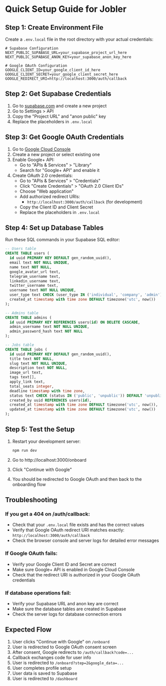 # Quick Setup Guide for Jobler

## Step 1: Create Environment File

Create a `.env.local` file in the root directory with your actual credentials:

```env
# Supabase Configuration
NEXT_PUBLIC_SUPABASE_URL=your_supabase_project_url_here
NEXT_PUBLIC_SUPABASE_ANON_KEY=your_supabase_anon_key_here

# Google OAuth Configuration
GOOGLE_CLIENT_ID=your_google_client_id_here
GOOGLE_CLIENT_SECRET=your_google_client_secret_here
GOOGLE_REDIRECT_URI=http://localhost:3000/auth/callback
```

## Step 2: Get Supabase Credentials

1. Go to [supabase.com](https://supabase.com) and create a new project
2. Go to Settings > API
3. Copy the "Project URL" and "anon public" key
4. Replace the placeholders in `.env.local`

## Step 3: Get Google OAuth Credentials

1. Go to [Google Cloud Console](https://console.cloud.google.com/)
2. Create a new project or select existing one
3. Enable Google+ API:
   - Go to "APIs & Services" > "Library"
   - Search for "Google+ API" and enable it
4. Create OAuth 2.0 credentials:
   - Go to "APIs & Services" > "Credentials"
   - Click "Create Credentials" > "OAuth 2.0 Client IDs"
   - Choose "Web application"
   - Add authorized redirect URIs:
     - `http://localhost:3000/auth/callback` (for development)
   - Copy the Client ID and Client Secret
   - Replace the placeholders in `.env.local`

## Step 4: Set up Database Tables

Run these SQL commands in your Supabase SQL editor:

```sql
-- Users table
CREATE TABLE users (
  id uuid PRIMARY KEY DEFAULT gen_random_uuid(),
  email text NOT NULL UNIQUE,
  name text NOT NULL,
  google_avatar_url text,
  telegram_username text,
  linkedin_username text,
  twitter_username text,
  username text NOT NULL UNIQUE,
  user_type text CHECK (user_type IN ('individual', 'company', 'admin')) NOT NULL,
  created_at timestamp with time zone DEFAULT timezone('utc', now())
);

-- Admins table
CREATE TABLE admins (
  id uuid PRIMARY KEY REFERENCES users(id) ON DELETE CASCADE,
  admin_username text NOT NULL UNIQUE,
  admin_password_hash text NOT NULL
);

-- Jobs table
CREATE TABLE jobs (
  id uuid PRIMARY KEY DEFAULT gen_random_uuid(),
  title text NOT NULL,
  slug text NOT NULL UNIQUE,
  description text NOT NULL,
  image_url text,
  tags text[],
  apply_link text,
  total_seats integer,
  deadline timestamp with time zone,
  status text CHECK (status IN ('public', 'unpublic')) DEFAULT 'unpublic',
  created_by uuid REFERENCES users(id),
  created_at timestamp with time zone DEFAULT timezone('utc', now()),
  updated_at timestamp with time zone DEFAULT timezone('utc', now())
);
```

## Step 5: Test the Setup

1. Restart your development server:
   ```bash
   npm run dev
   ```

2. Go to http://localhost:3000/onboard

3. Click "Continue with Google"

4. You should be redirected to Google OAuth and then back to the onboarding flow

## Troubleshooting

### If you get a 404 on /auth/callback:
- Check that your `.env.local` file exists and has the correct values
- Verify that Google OAuth redirect URI matches exactly: `http://localhost:3000/auth/callback`
- Check the browser console and server logs for detailed error messages

### If Google OAuth fails:
- Verify your Google Client ID and Secret are correct
- Make sure Google+ API is enabled in Google Cloud Console
- Check that the redirect URI is authorized in your Google OAuth credentials

### If database operations fail:
- Verify your Supabase URL and anon key are correct
- Make sure the database tables are created in Supabase
- Check the server logs for database connection errors

## Expected Flow

1. User clicks "Continue with Google" on `/onboard`
2. User is redirected to Google OAuth consent screen
3. After consent, Google redirects to `/auth/callback?code=...`
4. Callback exchanges code for user info
5. User is redirected to `/onboard?step=2&google_data=...`
6. User completes profile setup
7. User data is saved to Supabase
8. User is redirected to `/dashboard` 